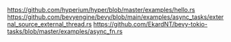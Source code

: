 

https://github.com/hyperium/hyper/blob/master/examples/hello.rs
https://github.com/bevyengine/bevy/blob/main/examples/async_tasks/external_source_external_thread.rs
https://github.com/EkardNT/bevy-tokio-tasks/blob/master/examples/async_fn.rs
